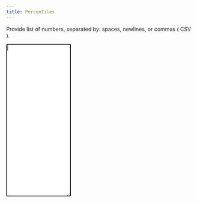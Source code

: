 ```yaml
---
title: Percentiles
---
```


<style>
.container {
	display: grid;
	grid-template-columns: 0.7fr 1.3fr;
	grid-template-rows: 1fr 1fr;
	gap: 0px 1em;
	grid-template-areas:
		". ."
		". .";
}
.numbers {
	height: 405px;
}
</style>

<p>
Provide list of numbers, separated by: spaces, newlines, or commas ( CSV ).
</p>

<div class="container">
	<textarea class="numbers" cols="35" rows="10" autofocus></textarea>
	<div class="results"></div>
</div>

<script>
document.addEventListener( 'DOMContentLoaded', function() {
	let $qs = document.querySelector.bind( document );

	let numbers_el = $qs( '.numbers' );
	let results_el = $qs( '.results' );

	let do_percentiles = ( event ) => {
		let out = '';
		let levels = [ 25, 50, 75, 90, 95, 99 ];
		let numbers = event.target.value.trim();

		if ( numbers.indexOf( ',' ) !== -1 ) {
			numbers = numbers.replaceAll( ',', '' );
		}

		numbers = numbers.split( /\s+/ );
		numbers.forEach( ( num, i ) => {
			let parsed_num = Number( num );
			if ( !isNaN( parsed_num ) ) {
				numbers[i] = parsed_num;
			} else {
				delete numbers[i];
			}
		} );

		numbers.sort( ( a, b ) => { return a - b } );

		out += " --- Interpolated ---\n"
		levels.forEach( ( p ) => {
			p_decimal = p / 100;

			let index = p_decimal * ( numbers.length - 1 ),
				lower = Math.floor( index ),
				remainder = index - lower;

			let interp = numbers[lower];
			if ( numbers[lower + 1] !== undefined ) {
				interp = numbers[lower] + (
					remainder * ( numbers[lower + 1] - numbers[lower] )
				);
			}

			interp = new Intl.NumberFormat( 'en-US', {} ).format( interp );
			out += `p${p} = ${interp}\n`;
		} );

		out += " --- Ranked ---\n";
		levels.forEach( ( p ) => {
			p_decimal = p / 100;

			let index = p_decimal * numbers.length;
			index = Math.floor( index );
			let ranked = numbers[index];

			ranked = new Intl.NumberFormat( 'en-US', {} ).format( ranked );
			out += `p${p} = ${ranked}\n`;
		} );

		results_el.innerText = out;
	}

	numbers_el.addEventListener( 'input', do_percentiles );
} );
</script>
